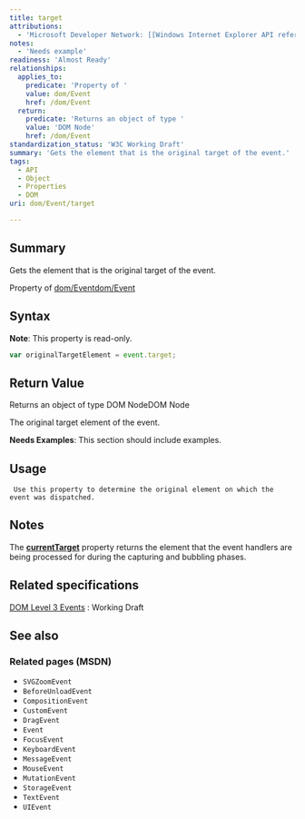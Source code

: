 ```yaml
---
title: target
attributions:
  - 'Microsoft Developer Network: [[Windows Internet Explorer API reference](http://msdn.microsoft.com/en-us/library/ie/hh828809%28v=vs.85%29.aspx) Article]'
notes:
  - 'Needs example'
readiness: 'Almost Ready'
relationships:
  applies_to:
    predicate: 'Property of '
    value: dom/Event
    href: /dom/Event
  return:
    predicate: 'Returns an object of type '
    value: 'DOM Node'
    href: /dom/Event
standardization_status: 'W3C Working Draft'
summary: 'Gets the element that is the original target of the event.'
tags:
  - API
  - Object
  - Properties
  - DOM
uri: dom/Event/target

---
```

## Summary

Gets the element that is the original target of the event.

Property of [dom/Event](/dom/Event)[dom/Event](/dom/Event)

## Syntax

**Note**: This property is read-only.

``` js
var originalTargetElement = event.target;
```

## Return Value

Returns an object of type DOM NodeDOM Node

The original target element of the event.

**Needs Examples**: This section should include examples.

## Usage

     Use this property to determine the original element on which the event was dispatched.

## Notes

The [**currentTarget**](/dom/Event/currentTarget) property returns the element that the event handlers are being processed for during the capturing and bubbling phases.

## Related specifications

[DOM Level 3 Events](http://www.w3.org/TR/DOM-Level-3-Events/)
:   Working Draft

## See also

### Related pages (MSDN)

-   `SVGZoomEvent`
-   `BeforeUnloadEvent`
-   `CompositionEvent`
-   `CustomEvent`
-   `DragEvent`
-   `Event`
-   `FocusEvent`
-   `KeyboardEvent`
-   `MessageEvent`
-   `MouseEvent`
-   `MutationEvent`
-   `StorageEvent`
-   `TextEvent`
-   `UIEvent`
